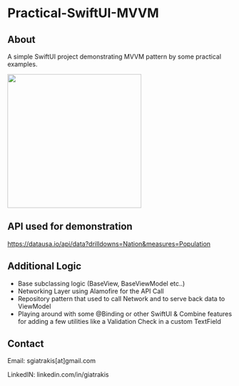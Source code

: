 # Practical-SwiftUI-MVVM

## About

A simple SwiftUI project demonstrating MVVM pattern by some practical examples.

<img src="https://www.giatrakis.com/SwiftUI-MVVM.gif" width="300"/>

## API used for demonstration

https://datausa.io/api/data?drilldowns=Nation&measures=Population

## Additional Logic

- Base subclassing logic (BaseView, BaseViewModel etc..)
- Networking Layer using Alamofire for the API Call
- Repository pattern that used to call Network and to serve back data to ViewModel
- Playing around with some @Binding or other SwiftUI & Combine features for adding a few utilities like a Validation Check in a custom TextField

## Contact

Email: sgiatrakis[at]gmail.com

LinkedIN: linkedin.com/in/giatrakis
